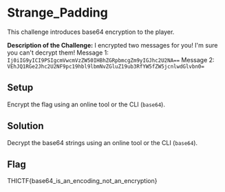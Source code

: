 # Strange_Padding
This challenge introduces base64 encryption to the player.

**Description of the Challenge:**
I encrypted two messages for you! I'm sure you can't decrypt them!
Message 1: `Ij0iIG9yICI9PSIgcmVwcmVzZW50IHBhZGRpbmcgZm9yIGJhc2U2NA==`
Message 2: `VEhJQ1RGe2Jhc2U2NF9pc19hbl9lbmNvZGluZ19ub3RfYW5fZW5jcnlwdGlvbn0=`

## Setup
Encrypt the flag using an online tool or the CLI (`base64`).

## Solution
Decrypt the base64 strings using an online tool or the CLI (`base64`).

## Flag
THICTF{base64_is_an_encoding_not_an_encryption}

